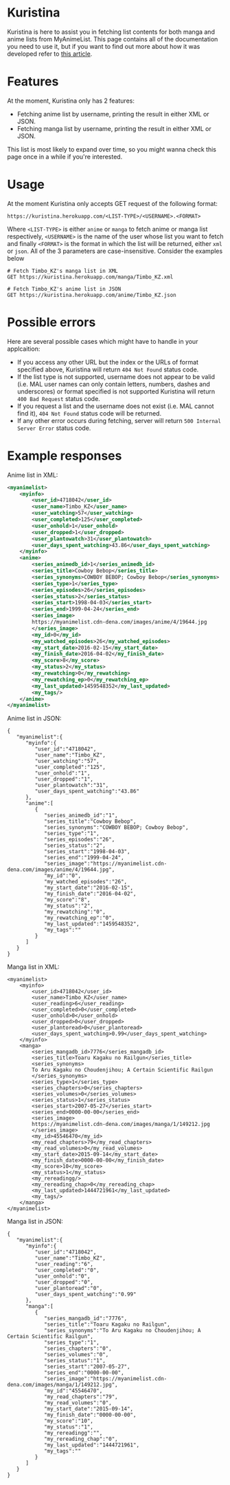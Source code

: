 # Kuristina

Kuristina is here to assist you in fetching list contents for both manga and anime lists from MyAnimeList. This page contains all of the documentation you need to use it, but if you want to find out more about how it was developed refer to [this article](https://foxypanda.me/my-anime-timeline-and-kuristina/).

# Features

At the moment, Kuristina only has 2 features:

* Fetching anime list by username, printing the result in either XML or JSON.
* Fetching manga list by username, printing the result in either XML or JSON.

This list is most likely to expand over time, so you might wanna check this page once in a while if you're interested.

# Usage

At the moment Kuristina only accepts GET request of the following format:

```
https://kuristina.herokuapp.com/<LIST-TYPE>/<USERNAME>.<FORMAT>
```

Where `<LIST-TYPE>` is either `anime` or `manga` to fetch anime or manga list respectively, `<USERNAME>` is the name of the user whose list you want to fetch and finally `<FORMAT>` is the format in which the list will be returned, either `xml` or `json`. All of the 3 parameters are case-insensitive. Consider the examples below

```
# Fetch Timbo_KZ's manga list in XML
GET https://kuristina.herokuapp.com/manga/Timbo_KZ.xml

# Fetch Timbo_KZ's anime list in JSON
GET https://kuristina.herokuapp.com/anime/Timbo_KZ.json
```

# Possible errors

Here are several possible cases which might have to handle in your applcaition:

* If you access any other URL but the index or the URLs of format specified above, Kuristina will return `404 Not Found` status code.
* If the list type is not supported, username does not appear to be valid (i.e. MAL user names can only contain letters, numbers, dashes and underscores) or format specified is not supported Kuristina will return `400 Bad Request` status code.
* If you request a list and the username does not exist (i.e. MAL cannot find it), `404 Not Found` status code will be returned.
* If any other error occurs during fetching, server will return `500 Internal Server Error` status code.

# Example responses

Anime list in XML:

```xml
<myanimelist>
    <myinfo>
        <user_id>4718042</user_id>
        <user_name>Timbo_KZ</user_name>
        <user_watching>57</user_watching>
        <user_completed>125</user_completed>
        <user_onhold>1</user_onhold>
        <user_dropped>1</user_dropped>
        <user_plantowatch>31</user_plantowatch>
        <user_days_spent_watching>43.86</user_days_spent_watching>
    </myinfo>
    <anime>
        <series_animedb_id>1</series_animedb_id>
        <series_title>Cowboy Bebop</series_title>
        <series_synonyms>COWBOY BEBOP; Cowboy Bebop</series_synonyms>
        <series_type>1</series_type>
        <series_episodes>26</series_episodes>
        <series_status>2</series_status>
        <series_start>1998-04-03</series_start>
        <series_end>1999-04-24</series_end>
        <series_image>
        https://myanimelist.cdn-dena.com/images/anime/4/19644.jpg
        </series_image>
        <my_id>0</my_id>
        <my_watched_episodes>26</my_watched_episodes>
        <my_start_date>2016-02-15</my_start_date>
        <my_finish_date>2016-04-02</my_finish_date>
        <my_score>8</my_score>
        <my_status>2</my_status>
        <my_rewatching>0</my_rewatching>
        <my_rewatching_ep>0</my_rewatching_ep>
        <my_last_updated>1459548352</my_last_updated>
        <my_tags/>
    </anime>
</myanimelist>
```

Anime list in JSON:

```
{  
   "myanimelist":{  
      "myinfo":{  
         "user_id":"4718042",
         "user_name":"Timbo_KZ",
         "user_watching":"57",
         "user_completed":"125",
         "user_onhold":"1",
         "user_dropped":"1",
         "user_plantowatch":"31",
         "user_days_spent_watching":"43.86"
      },
      "anime":[  
         {  
            "series_animedb_id":"1",
            "series_title":"Cowboy Bebop",
            "series_synonyms":"COWBOY BEBOP; Cowboy Bebop",
            "series_type":"1",
            "series_episodes":"26",
            "series_status":"2",
            "series_start":"1998-04-03",
            "series_end":"1999-04-24",
            "series_image":"https://myanimelist.cdn-dena.com/images/anime/4/19644.jpg",
            "my_id":"0",
            "my_watched_episodes":"26",
            "my_start_date":"2016-02-15",
            "my_finish_date":"2016-04-02",
            "my_score":"8",
            "my_status":"2",
            "my_rewatching":"0",
            "my_rewatching_ep":"0",
            "my_last_updated":"1459548352",
            "my_tags":""
         }
      ]
   }
}
```

Manga list in XML:

```
<myanimelist>
    <myinfo>
        <user_id>4718042</user_id>
        <user_name>Timbo_KZ</user_name>
        <user_reading>6</user_reading>
        <user_completed>0</user_completed>
        <user_onhold>0</user_onhold>
        <user_dropped>0</user_dropped>
        <user_plantoread>0</user_plantoread>
        <user_days_spent_watching>0.99</user_days_spent_watching>
    </myinfo>
    <manga>
        <series_mangadb_id>7776</series_mangadb_id>
        <series_title>Toaru Kagaku no Railgun</series_title>
        <series_synonyms>
        To Aru Kagaku no Choudenjihou; A Certain Scientific Railgun
        </series_synonyms>
        <series_type>1</series_type>
        <series_chapters>0</series_chapters>
        <series_volumes>0</series_volumes>
        <series_status>1</series_status>
        <series_start>2007-05-27</series_start>
        <series_end>0000-00-00</series_end>
        <series_image>
        https://myanimelist.cdn-dena.com/images/manga/1/149212.jpg
        </series_image>
        <my_id>45546470</my_id>
        <my_read_chapters>79</my_read_chapters>
        <my_read_volumes>0</my_read_volumes>
        <my_start_date>2015-09-14</my_start_date>
        <my_finish_date>0000-00-00</my_finish_date>
        <my_score>10</my_score>
        <my_status>1</my_status>
        <my_rereadingg/>
        <my_rereading_chap>0</my_rereading_chap>
        <my_last_updated>1444721961</my_last_updated>
        <my_tags/>
    </manga>
</myanimelist>
```

Manga list in JSON:

```
{  
   "myanimelist":{  
      "myinfo":{  
         "user_id":"4718042",
         "user_name":"Timbo_KZ",
         "user_reading":"6",
         "user_completed":"0",
         "user_onhold":"0",
         "user_dropped":"0",
         "user_plantoread":"0",
         "user_days_spent_watching":"0.99"
      },
      "manga":[  
         {  
            "series_mangadb_id":"7776",
            "series_title":"Toaru Kagaku no Railgun",
            "series_synonyms":"To Aru Kagaku no Choudenjihou; A Certain Scientific Railgun",
            "series_type":"1",
            "series_chapters":"0",
            "series_volumes":"0",
            "series_status":"1",
            "series_start":"2007-05-27",
            "series_end":"0000-00-00",
            "series_image":"https://myanimelist.cdn-dena.com/images/manga/1/149212.jpg",
            "my_id":"45546470",
            "my_read_chapters":"79",
            "my_read_volumes":"0",
            "my_start_date":"2015-09-14",
            "my_finish_date":"0000-00-00",
            "my_score":"10",
            "my_status":"1",
            "my_rereadingg":"",
            "my_rereading_chap":"0",
            "my_last_updated":"1444721961",
            "my_tags":""
         }
      ]
   }
}
```